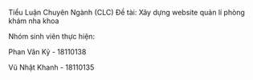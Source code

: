 Tiểu Luận Chuyên Ngành (CLC) 
Đề tài: Xây dựng website quản lí phòng khám nha khoa

Nhóm sinh viên thực hiện:

  Phan Văn Kỷ - 18110138
  
  Vũ Nhật Khanh - 18110135
